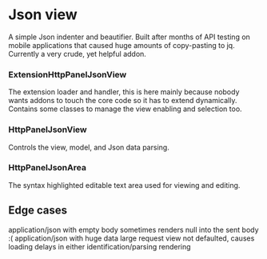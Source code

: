 Json view
=========
A simple Json indenter and beautifier.
Built after months of API testing on mobile applications that caused huge amounts of copy-pasting to jq.
Currently a very crude, yet helpful addon.

### ExtensionHttpPanelJsonView
The extension loader and handler, this is here mainly because nobody wants addons to touch the core code so it has to extend dynamically.
Contains some classes to manage the view enabling and selection too.

### HttpPanelJsonView
Controls the view, model, and Json data parsing.

### HttpPanelJsonArea
The syntax highlighted editable text area used for viewing and editing.

## Edge cases
application/json with empty body
	sometimes renders null into the sent body :(
application/json with huge data
	large request view not defaulted, causes loading delays in either
		identification/parsing
		rendering
	

